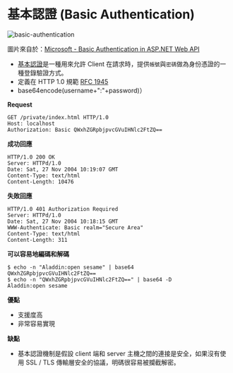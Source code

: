 # 基本認證 (Basic Authentication)

![basic-authentication](https://docs.microsoft.com/en-us/aspnet/web-api/overview/security/basic-authentication/_static/image1.png)


圖片來自於：[Microsoft - Basic Authentication in ASP.NET Web API](https://docs.microsoft.com/en-us/aspnet/web-api/overview/security/basic-authentication)

* [基本認證](https://zh.wikipedia.org/wiki/HTTP%E5%9F%BA%E6%9C%AC%E8%AE%A4%E8%AF%81)是一種用來允許 Client 在請求時，提供`帳號`與`密碼`做為身份憑證的一種登錄驗證方式。
* 定義在 HTTP 1.0 規範 [RFC 1945](https://tools.ietf.org/html/rfc1945)
* base64encode(username+":"+password)）

<!-- 編碼這一步驟的目的並不是安全與隱私，而是為將用戶名和口令中的不兼容的字符轉換 -->

**Request**

```
GET /private/index.html HTTP/1.0
Host: localhost
Authorization: Basic QWxhZGRpbjpvcGVuIHNlc2FtZQ==
```

**成功回應**

```
HTTP/1.0 200 OK
Server: HTTPd/1.0
Date: Sat, 27 Nov 2004 10:19:07 GMT
Content-Type: text/html
Content-Length: 10476
```

**失敗回應**

```
HTTP/1.0 401 Authorization Required
Server: HTTPd/1.0
Date: Sat, 27 Nov 2004 10:18:15 GMT
WWW-Authenticate: Basic realm="Secure Area"
Content-Type: text/html
Content-Length: 311
```

**可以容易地編碼和解碼**

```
$ echo -n "Aladdin:open sesame" | base64
QWxhZGRpbjpvcGVuIHNlc2FtZQ==
$ echo -n "QWxhZGRpbjpvcGVuIHNlc2FtZQ==" | base64 -D
Aladdin:open sesame
```

**優點**

* 支援度高
* 非常容易實現

**缺點**

* 基本認證機制是假設 client 端和 server 主機之間的連接是安全，如果沒有使用 SSL / TLS 傳輸層安全的協議，明碼很容易被攔截解密。
